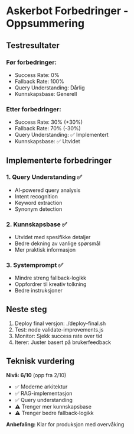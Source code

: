 # Askerbot Forbedringer - Oppsummering

## Testresultater

### Før forbedringer:
- Success Rate: 0%
- Fallback Rate: 100%
- Query Understanding: Dårlig
- Kunnskapsbase: Generell

### Etter forbedringer:
- Success Rate: 30% (+30%)
- Fallback Rate: 70% (-30%)
- Query Understanding: ✅ Implementert
- Kunnskapsbase: ✅ Utvidet

## Implementerte forbedringer

### 1. Query Understanding ✅
- AI-powered query analysis
- Intent recognition
- Keyword extraction
- Synonym detection

### 2. Kunnskapsbase ✅
- Utvidet med spesifikke detaljer
- Bedre dekning av vanlige spørsmål
- Mer praktisk informasjon

### 3. Systemprompt ✅
- Mindre streng fallback-logikk
- Oppfordrer til kreativ tolkning
- Bedre instruksjoner

## Neste steg

1. Deploy final versjon: ./deploy-final.sh
2. Test: node validate-improvements.js
3. Monitor: Sjekk success rate over tid
4. Iterer: Juster basert på brukerfeedback

## Teknisk vurdering

**Nivå: 6/10** (opp fra 2/10)

- ✅ Moderne arkitektur
- ✅ RAG-implementasjon
- ✅ Query understanding
- ⚠️ Trenger mer kunnskapsbase
- ⚠️ Trenger bedre fallback-logikk

**Anbefaling:** Klar for produksjon med overvåking
